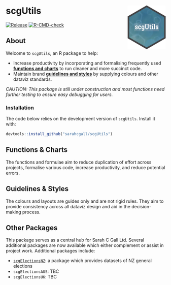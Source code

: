 scgUtils <a href="https://sarahcgall.github.io/scgUtils/"><img src="man/figures/logo.png" align="right" height="138" alt="" /></a>
================
<!-- badges: start -->
[![Release](https://img.shields.io/badge/Release-development%20version%200&#46;0&#46;1-1c75bc)](https://github.com/sarahcgall/scgElectionsNZ/blob/master/NEWS.md)
[![R-CMD-check](https://github.com/sarahcgall/scgElectionsNZ/actions/workflows/R-CMD-check.yaml/badge.svg)](https://github.com/sarahcgall/scgElectionsNZ/actions/workflows/R-CMD-check.yaml)
<!-- badges: end -->

## About
Welcome to `scgUtils`, an R package to help:
* Increase productivity by incorporating and formalising frequently used 
[**functions and charts**](#functions--charts) to run cleaner and more succinct code.
* Maintain brand [**guidelines and styles**](#guidelines--styles) by supplying colours and other 
dataviz standards.

*CAUTION: This package is still under construction and most functions need further testing to
ensure easy debugging for users.*

### Installation

The code below relies on the development version of `scgUtils`.
Install it with:

``` r
devtools::install_github("sarahcgall/scgUtils")
```

## Functions & Charts
The functions and formulae aim to reduce duplication of effort across 
projects, formalise various code, increase productivity, and reduce potential errors.

## Guidelines & Styles
The colours and layouts are guides only and are not rigid rules. 
They aim to provide consistency across all dataviz design and aid in 
the decision-making process.

## Other Packages
This package serves as a central hub for Sarah C Gall Ltd. Several additional 
packages are now available which either complement or assist in project work. 
Additional packages include:
* [`scgElectionsNZ`](https://sarahcgall.github.io/scgElectionsNZ): a package which provides datasets of NZ general elections
* `scgElectionsAUS`: TBC
* `scgElectionsUK`: TBC
